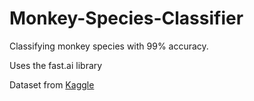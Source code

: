 # Monkey-Species-Classifier

Classifying monkey species with 99% accuracy.  

Uses the fast.ai library

Dataset from [Kaggle](https://www.kaggle.com/slothkong/10-monkey-species)
